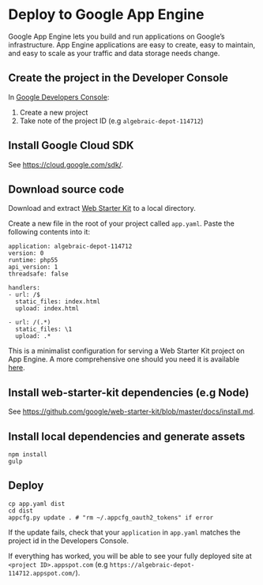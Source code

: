# Deploy to Google App Engine

Google App Engine lets you build and run applications on Google’s infrastructure. App Engine applications are easy to create, easy to maintain, and easy to scale as your traffic and data storage needs change. 

## Create the project in the Developer Console

In [Google Developers Console](https://console.developers.google.com/project):

1. Create a new project
2. Take note of the project ID (e.g `algebraic-depot-114712`)

## Install Google Cloud SDK

See <https://cloud.google.com/sdk/>.

## Download source code

Download and extract [Web Starter Kit](https://github.com/google/web-starter-kit/releases/latest) to a local directory.

Create a new file in the root of your project called `app.yaml`. Paste the following contents into it:

```
application: algebraic-depot-114712
version: 0
runtime: php55
api_version: 1
threadsafe: false

handlers:
- url: /$
  static_files: index.html
  upload: index.html

- url: /(.*)
  static_files: \1
  upload: .*
```

This is a minimalist configuration for serving a Web Starter Kit project on App Engine. A more comprehensive one should you need it is available [here](https://github.com/h5bp/server-configs-gae/blob/master/app.yaml).

## Install web-starter-kit dependencies (e.g Node)

See <https://github.com/google/web-starter-kit/blob/master/docs/install.md>.

## Install local dependencies and generate assets

```
npm install
gulp 
````

## Deploy

````
cp app.yaml dist
cd dist
appcfg.py update . # "rm ~/.appcfg_oauth2_tokens" if error
````

If the update fails, check that your `application` in `app.yaml` matches the project id in the Developers Console.

If everything has worked, you will be able to see your fully deployed site at `<project ID>.appspot.com` (e.g `https://algebraic-depot-114712.appspot.com/`).

